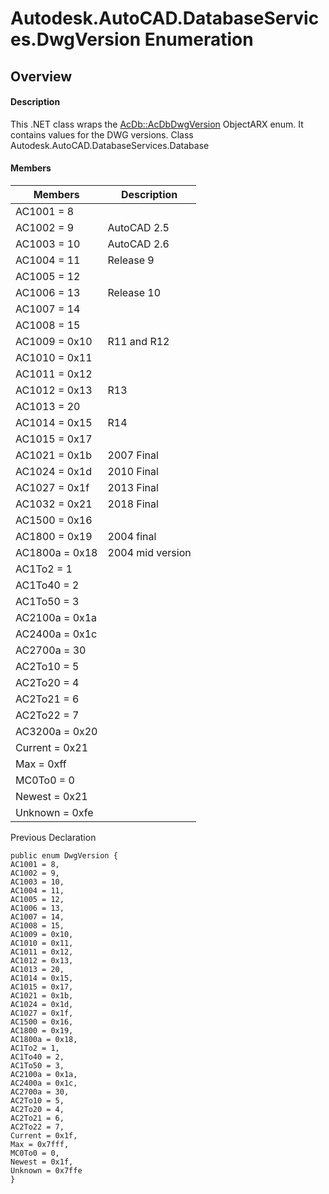 # Autodesk.AutoCAD.DatabaseServices.DwgVersion Enumeration

## Overview

#### Description
This .NET class wraps the [AcDb::AcDbDwgVersion](AcDb__AcDbDwgVersion.md) ObjectARX enum. 
It contains values for the DWG versions.
Class
Autodesk.AutoCAD.DatabaseServices.Database
#### Members

| Members | Description |
| --- | --- |
| AC1001 = 8 |
| AC1002 = 9 | AutoCAD 2.5 |
| AC1003 = 10 | AutoCAD 2.6 |
| AC1004 = 11 | Release 9 |
| AC1005 = 12 |
| AC1006 = 13 | Release 10 |
| AC1007 = 14 |
| AC1008 = 15 |
| AC1009 = 0x10 | R11 and R12 |
| AC1010 = 0x11 |
| AC1011 = 0x12 |
| AC1012 = 0x13 | R13 |
| AC1013 = 20 |
| AC1014 = 0x15 | R14 |
| AC1015 = 0x17 |
| AC1021 = 0x1b | 2007 Final |
| AC1024 = 0x1d | 2010 Final |
| AC1027 = 0x1f | 2013 Final |
| AC1032 = 0x21 | 2018 Final |
| AC1500 = 0x16 |
| AC1800 = 0x19 | 2004 final |
| AC1800a = 0x18 | 2004 mid version |
| AC1To2 = 1 |
| AC1To40 = 2 |
| AC1To50 = 3 |
| AC2100a = 0x1a |
| AC2400a = 0x1c |
| AC2700a = 30 |
| AC2To10 = 5 |
| AC2To20 = 4 |
| AC2To21 = 6 |
| AC2To22 = 7 |
| AC3200a = 0x20 |
| Current = 0x21 |
| Max = 0xff |
| MC0To0 = 0 |
| Newest = 0x21 |
| Unknown = 0xfe |

Previous Declaration
```text
public enum DwgVersion {
AC1001 = 8,
AC1002 = 9,
AC1003 = 10,
AC1004 = 11,
AC1005 = 12,
AC1006 = 13,
AC1007 = 14,
AC1008 = 15,
AC1009 = 0x10,
AC1010 = 0x11,
AC1011 = 0x12,
AC1012 = 0x13,
AC1013 = 20,
AC1014 = 0x15,
AC1015 = 0x17,
AC1021 = 0x1b,
AC1024 = 0x1d,
AC1027 = 0x1f,
AC1500 = 0x16,
AC1800 = 0x19,
AC1800a = 0x18,
AC1To2 = 1,
AC1To40 = 2,
AC1To50 = 3,
AC2100a = 0x1a,
AC2400a = 0x1c,
AC2700a = 30,
AC2To10 = 5,
AC2To20 = 4,
AC2To21 = 6,
AC2To22 = 7,
Current = 0x1f,
Max = 0x7fff,
MC0To0 = 0,
Newest = 0x1f,
Unknown = 0x7ffe
}
```